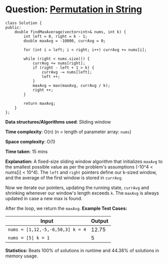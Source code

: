 <h1>Question: <a href="https://leetcode.com/problems/permutation-in-string/description">Permutation in String</a></h1>

```
class Solution {
public:
    double findMaxAverage(vector<int>& nums, int k) {
        int left = 0, right = k - 1;
        double maxAvg = -10000, currAvg = 0;

        for (int i = left; i < right; i++) currAvg += nums[i];

        while (right < nums.size()) {
            currAvg += nums[right];
            if (right - left + 1 > k) {
                currAvg -= nums[left];
                left ++;
            }
            maxAvg = max(maxAvg, currAvg / k);
            right ++;
        }

        return maxAvg;
    }
};
```

**Data structures/Algorithms used**: Sliding window

**Time complexity**: O(n) (n = length of parameter array: `nums`)

**Space complexity**: O(1)

**Time taken**: 15 mins

**Explanation:**
A fixed-size sliding window algorithm that initializes `maxAvg` to the smallest possible value as per the problem's assumptions (-10^4 < nums[i] < 10^4). The `left` and `right` pointers define our k-sized window, and the average of the first window is stored in `currAvg`. 

Now we iterate our pointers, updating the running state, `currAvg` and shrinking whenever our window's length exceeds `k`. The `maxAvg` is always updated in case a new max is found.

After the loop, we return the `maxAvg`.
**Example Test Cases:**


| Input  | Output |
| ------------- | ------------- |
| <code>nums = [1,12,-5,-6,50,3] k = 4</code>  | 12.75 |
| <code>nums = [5] k = 1</code>  | 5 |



**Statistics:** Beats 100% of solutions in runtime and 44.38% of solutions in memory usage.


